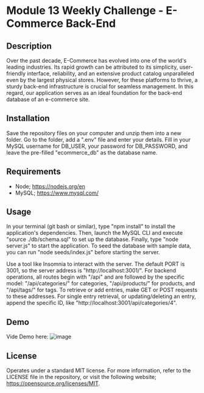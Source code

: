 # Module 13 Weekly Challenge - E-Commerce Back-End 

## Description

Over the past decade, E-Commerce has evolved into one of the world's leading industries. Its rapid growth can be attributed to its simplicity, user-friendly interface, reliability, and an extensive product catalog unparalleled even by the largest physical stores. However, for these platforms to thrive, a sturdy back-end infrastructure is crucial for seamless management. In this regard, our application serves as an ideal foundation for the back-end database of an e-commerce site.

## Installation

Save the repository files on your computer and unzip them into a new folder. Go to the folder, add a ".env" file and enter your details. Fill in your MySQL username for DB_USER, your password for DB_PASSWORD, and leave the pre-filled "ecommerce_db" as the database name.

## Requirements

- Node; https://nodejs.org/en
- MySQL; https://www.mysql.com/

## Usage

In your terminal (git bash or similar), type "npm install" to install the application's dependencies. Then, launch the MySQL CLI and execute "source ./db/schema.sql" to set up the database. Finally, type "node server.js" to start the application. To seed the database with sample data, you can run "node seeds/index.js" before starting the server.

Use a tool like Insomnia to interact with the server. The default PORT is 3001, so the server address is "http://localhost:3001/". For backend operations, all routes begin with "/api" and are followed by the specific model: "/api/categories/" for categories, "/api/products/" for products, and "/api/tags/" for tags. To retrieve or add entries, make GET or POST requests to these addresses. For single entry retrieval, or updating/deleting an entry, append the specific ID, like "http://localhost:3001/api/categories/4".

## Demo

Vide Demo here: ![image](https://github.com/stavrospana/E-Commerce-Back-End-Module-13/assets/138176781/7ff6e36d-de1d-4909-98d5-a6bcb300cfd1)



## License

Operates under a standard MIT license. For more information, refer to the LICENSE file in the repository, or visit the following website; https://opensource.org/licenses/MIT.
